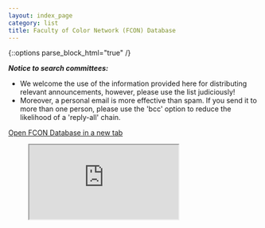 ```yaml
---
layout: index_page
category: list
title: Faculty of Color Network (FCON) Database
---
```


{::options parse_block_html="true" /}

_**Notice to search committees:**_ 
* We welcome the use of the information provided here for distributing relevant announcements, however, please use the list judiciously! 
* Moreover, a personal email is more effective than spam. If you send it to more than one person, please use the 'bcc' option to reduce the likelihood of a 'reply-all' chain.

[Open FCON Database in a new tab](https://docs.google.com/spreadsheets/d/1VBbamuEr_pIS4soZ9F5UKhUZ2jtS1kHuR6WkvwtNa6Q/edit?usp=sharing)

<figure class="video_container">
<iframe src="https://docs.google.com/spreadsheets/d/e/2PACX-1vSawIeErSwsAMkjtOA0y6GsBYMOtf1PxKvtTHCm9oa8zIWoHbzH_R-7ttBFRVe5CkAYbMwGS8J6tPI_/pubhtml?widget=true&amp;headers=false"></iframe>
</figure>
